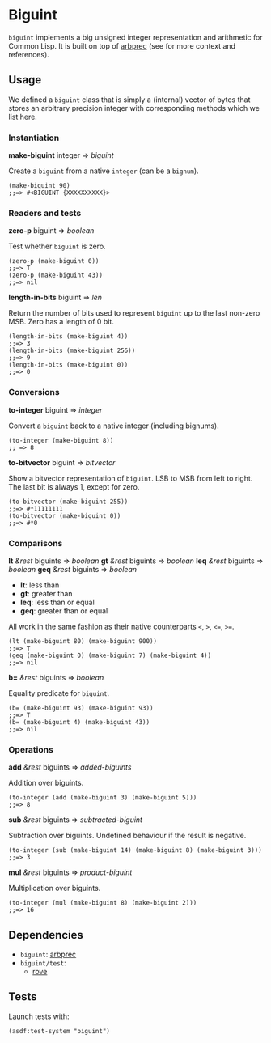 # Biguint
`biguint` implements a big unsigned integer representation and
arithmetic for Common Lisp. It is built on top of
[arbprec](https://github.com/thomashoullier/arbprec) (see for more
context and references).

## Usage
We defined a `biguint` class that is simply a (internal) vector
of bytes that stores an arbitrary precision integer with corresponding
methods which we list here.

### Instantiation
**make-biguint** integer => *biguint*

Create a `biguint` from a native `integer` (can be a `bignum`).

```common-lisp
(make-biguint 90)
;;=> #<BIGUINT {XXXXXXXXXX}>
```

### Readers and tests
**zero-p** biguint => *boolean*

Test whether `biguint` is zero.

```common-lisp
(zero-p (make-biguint 0))
;;=> T
(zero-p (make-biguint 43))
;;=> nil
```

**length-in-bits** biguint => *len*

Return the number of bits used to represent `biguint` up to the last non-zero
MSB. Zero has a length of 0 bit.

```common-lisp
(length-in-bits (make-biguint 4))
;;=> 3
(length-in-bits (make-biguint 256))
;;=> 9
(length-in-bits (make-biguint 0))
;;=> 0
```

### Conversions
**to-integer** biguint => *integer*

Convert a `biguint` back to a native integer (including bignums).

```common-lisp
(to-integer (make-biguint 8))
;; => 8
```

**to-bitvector** biguint => *bitvector*

Show a bitvector representation of `biguint`. LSB to MSB from left to right.
The last bit is always 1, except for zero.

```common-lisp
(to-bitvector (make-biguint 255))
;;=> #*11111111
(to-bitvector (make-biguint 0))
;;=> #*0
```

### Comparisons
**lt** *&rest* biguints => *boolean*
**gt** *&rest* biguints => *boolean*
**leq** *&rest* biguints => *boolean*
**geq** *&rest* biguints => *boolean*

* **lt**: less than
* **gt**: greater than
* **leq**: less than or equal
* **geq**: greater than or equal

All work in the same fashion as their native counterparts `<`, `>`, `<=`, `>=`.

```common-lisp
(lt (make-biguint 80) (make-biguint 900))
;;=> T
(geq (make-biguint 0) (make-biguint 7) (make-biguint 4))
;;=> nil
```

**b=** *&rest* biguints => *boolean*

Equality predicate for `biguint`.

```common-lisp
(b= (make-biguint 93) (make-biguint 93))
;;=> T
(b= (make-biguint 4) (make-biguint 43))
;;=> nil
```

### Operations
**add** *&rest* biguints => *added-biguints*

Addition over biguints.

```common-lisp
(to-integer (add (make-biguint 3) (make-biguint 5)))
;;=> 8
```

**sub** *&rest* biguints => *subtracted-biguint*

Subtraction over biguints. Undefined behaviour if the result is negative.

```common-lisp
(to-integer (sub (make-biguint 14) (make-biguint 8) (make-biguint 3)))
;;=> 3
```

**mul** *&rest* biguints => *product-biguint*

Multiplication over biguints.

```common-lisp
(to-integer (mul (make-biguint 8) (make-biguint 2)))
;;=> 16
```

## Dependencies
* `biguint`: [arbprec](https://github.com/thomashoullier/arbprec)
* `biguint/test`:
  * [rove](https://github.com/fukamachi/rove)

## Tests
Launch tests with:

```common-lisp
(asdf:test-system "biguint")
```
